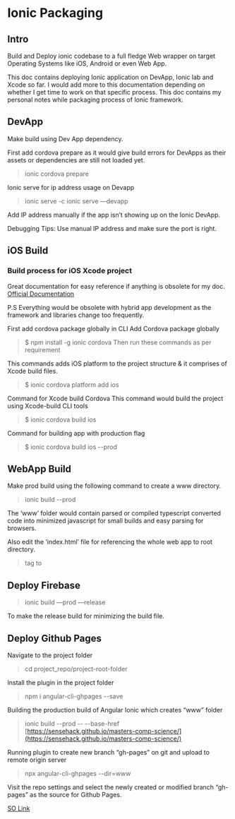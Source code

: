# Ionic Packaging

## Intro

Build and Deploy ionic codebase to a full fledge Web wrapper on target Operating Systems like iOS, Android or even Web App.

This doc contains deploying Ionic application on DevApp, Ionic lab and Xcode so far. I would add more to this documentation depending on whether I get time to work on that specific process. This doc contains my personal notes while packaging process of Ionic framework.

## DevApp

Make build using Dev App dependency.

First add cordova prepare as it would give build errors for DevApps as their assets or dependencies are still not loaded yet.

> ionic cordova prepare

Ionic serve for ip address usage on Devapp

> ionic serve -c ionic serve —devapp

Add IP address manually if the app isn’t showing up on the Ionic DevApp.

Debugging Tips: Use manual IP address and make sure the port is right.

## iOS Build

### Build process for iOS Xcode project

Great documentation for easy reference if anything is obsolete for my doc. [Official Documentation](https://ionicframework.com/docs/v3/intro/deploying/)

P.S Everything would be obsolete with hybrid app development as the framework and libraries change too frequently.

First add cordova package globally in CLI Add Cordova package globally

> $ npm install -g ionic cordova Then run these commands as per requirement

This commands adds iOS platform to the project structure & it comprises of Xcode build files.

> $ ionic cordova platform add ios

Command for Xcode build Cordova This command would build the project using Xcode-build CLI tools

> $ ionic cordova build ios

Command for building app with production flag

> $ ionic cordova build ios --prod

## WebApp Build

Make prod build using the following command to create a www directory.

> ionic build --prod

The ‘www’ folder would contain parsed or compiled typescript converted code into minimized javascript for small builds and easy parsing for browsers.

Also edit the ‘index.html’ file for referencing the whole web app to root directory.

> tag to

## Deploy Firebase

> ionic build —prod —release

To make the release build for minimizing the build file.

## Deploy Github Pages

Navigate to the project folder

> cd project\_repo/project-root-folder

Install the plugin in the project folder

> npm i angular-cli-ghpages --save

Building the production build of Angular Ionic which creates “www” folder

> ionic build --prod -- --base-href [https://sensehack.github.io/masters-comp-science/](https://sensehack.github.io/masters-comp-science/)

Running plugin to create new branch “gh-pages” on git and upload to remote origin server

> npx angular-cli-ghpages --dir=www

Visit the repo settings and select the newly created or modified branch “gh-pages” as the source for Github Pages.

[SO Link](https://stackoverflow.com/questions/53036381/how-to-deploy-ionic-4-app-to-github-pages)

